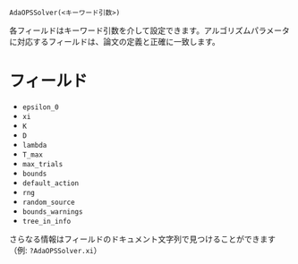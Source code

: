 ```
AdaOPSSolver(<キーワード引数>)
```

各フィールドはキーワード引数を介して設定できます。アルゴリズムパラメータに対応するフィールドは、論文の定義と正確に一致します。

# フィールド

  * `epsilon_0`
  * `xi`
  * `K`
  * `D`
  * `lambda`
  * `T_max`
  * `max_trials`
  * `bounds`
  * `default_action`
  * `rng`
  * `random_source`
  * `bounds_warnings`
  * `tree_in_info`

さらなる情報はフィールドのドキュメント文字列で見つけることができます（例: `?AdaOPSSolver.xi`）
